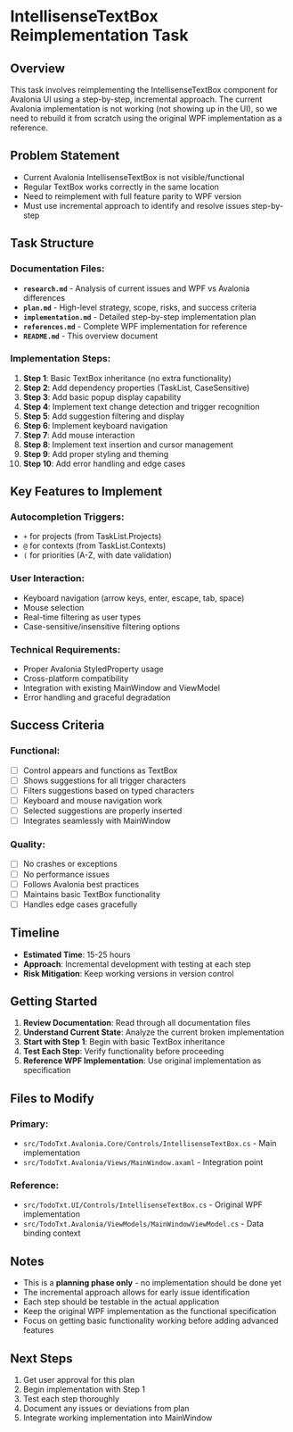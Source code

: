 # IntellisenseTextBox Reimplementation Task

## Overview
This task involves reimplementing the IntellisenseTextBox component for Avalonia UI using a step-by-step, incremental approach. The current Avalonia implementation is not working (not showing up in the UI), so we need to rebuild it from scratch using the original WPF implementation as a reference.

## Problem Statement
- Current Avalonia IntellisenseTextBox is not visible/functional
- Regular TextBox works correctly in the same location
- Need to reimplement with full feature parity to WPF version
- Must use incremental approach to identify and resolve issues step-by-step

## Task Structure

### Documentation Files:
- **`research.md`** - Analysis of current issues and WPF vs Avalonia differences
- **`plan.md`** - High-level strategy, scope, risks, and success criteria
- **`implementation.md`** - Detailed step-by-step implementation plan
- **`references.md`** - Complete WPF implementation for reference
- **`README.md`** - This overview document

### Implementation Steps:
1. **Step 1**: Basic TextBox inheritance (no extra functionality)
2. **Step 2**: Add dependency properties (TaskList, CaseSensitive)
3. **Step 3**: Add basic popup display capability
4. **Step 4**: Implement text change detection and trigger recognition
5. **Step 5**: Add suggestion filtering and display
6. **Step 6**: Implement keyboard navigation
7. **Step 7**: Add mouse interaction
8. **Step 8**: Implement text insertion and cursor management
9. **Step 9**: Add proper styling and theming
10. **Step 10**: Add error handling and edge cases

## Key Features to Implement

### Autocompletion Triggers:
- `+` for projects (from TaskList.Projects)
- `@` for contexts (from TaskList.Contexts)
- `(` for priorities (A-Z, with date validation)

### User Interaction:
- Keyboard navigation (arrow keys, enter, escape, tab, space)
- Mouse selection
- Real-time filtering as user types
- Case-sensitive/insensitive filtering options

### Technical Requirements:
- Proper Avalonia StyledProperty usage
- Cross-platform compatibility
- Integration with existing MainWindow and ViewModel
- Error handling and graceful degradation

## Success Criteria

### Functional:
- [ ] Control appears and functions as TextBox
- [ ] Shows suggestions for all trigger characters
- [ ] Filters suggestions based on typed characters
- [ ] Keyboard and mouse navigation work
- [ ] Selected suggestions are properly inserted
- [ ] Integrates seamlessly with MainWindow

### Quality:
- [ ] No crashes or exceptions
- [ ] No performance issues
- [ ] Follows Avalonia best practices
- [ ] Maintains basic TextBox functionality
- [ ] Handles edge cases gracefully

## Timeline
- **Estimated Time**: 15-25 hours
- **Approach**: Incremental development with testing at each step
- **Risk Mitigation**: Keep working versions in version control

## Getting Started

1. **Review Documentation**: Read through all documentation files
2. **Understand Current State**: Analyze the current broken implementation
3. **Start with Step 1**: Begin with basic TextBox inheritance
4. **Test Each Step**: Verify functionality before proceeding
5. **Reference WPF Implementation**: Use original implementation as specification

## Files to Modify

### Primary:
- `src/TodoTxt.Avalonia.Core/Controls/IntellisenseTextBox.cs` - Main implementation
- `src/TodoTxt.Avalonia/Views/MainWindow.axaml` - Integration point

### Reference:
- `src/TodoTxt.UI/Controls/IntellisenseTextBox.cs` - Original WPF implementation
- `src/TodoTxt.Avalonia/ViewModels/MainWindowViewModel.cs` - Data binding context

## Notes

- This is a **planning phase only** - no implementation should be done yet
- The incremental approach allows for early issue identification
- Each step should be testable in the actual application
- Keep the original WPF implementation as the functional specification
- Focus on getting basic functionality working before adding advanced features

## Next Steps

1. Get user approval for this plan
2. Begin implementation with Step 1
3. Test each step thoroughly
4. Document any issues or deviations from plan
5. Integrate working implementation into MainWindow
